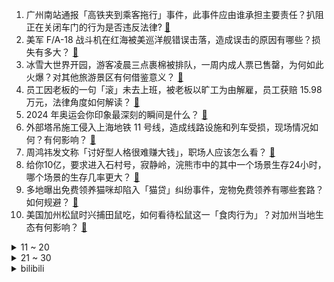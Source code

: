 1. 广州南站通报「高铁夹到乘客拖行」事件，此事件应由谁承担主要责任？扒阻正在关闭车门的行为是否违反法律? [:link:](https://www.zhihu.com/question/7521165567)
2. 美军 F/A-18 战斗机在红海被美巡洋舰错误击落，造成误击的原因有哪些？损失有多大？ [:link:](https://www.zhihu.com/question/7534990063)
3. 冰雪大世界开园，游客凌晨三点裹棉被排队，一周内成人票已售罄，为何如此火爆？对其他旅游景区有何借鉴意义？ [:link:](https://www.zhihu.com/question/7458533311)
4. 员工因老板的一句「滚」未去上班，被老板以旷工为由解雇，员工获赔 15.98 万元，法律角度如何解读？ [:link:](https://www.zhihu.com/question/7031875351)
5. 2024 年奥运会你印象最深刻的瞬间是什么？ [:link:](https://www.zhihu.com/question/6641915700)
6. 外部塔吊施工侵入上海地铁 11 号线，造成线路设施和列车受损，现场情况如何？有何影响？ [:link:](https://www.zhihu.com/question/7525391151)
7. 周鸿祎发文称「讨好型人格很难赚大钱」，职场人应该怎么看？ [:link:](https://www.zhihu.com/question/7400626996)
8. 给你10亿，要求进入石村号，寂静岭，浣熊市中的其中一个场景生存24小时，哪个场景的生存几率更大？ [:link:](https://www.zhihu.com/question/544226507)
9. 多地曝出免费领养猫咪却陷入「猫贷」纠纷事件，宠物免费领养有哪些套路？如何规避？ [:link:](https://www.zhihu.com/question/7351993222)
10. 美国加州松鼠时兴捕田鼠吃，如何看待松鼠这一「食肉行为」？对加州当地生态有何影响？ [:link:](https://www.zhihu.com/question/7484945233)
<details>
<summary>11 ~ 20</summary>

11. 俄罗斯民用基础设施遭无人机袭击，有住宅楼受损引发火灾，市内发布空袭警报，机场紧急关闭，目前情况如何？ [:link:](https://www.zhihu.com/question/7464266944)
12. 新任中国足协主席宋凯表示「亚足联正在放宽外援限制，中国足球不开放不行」，如何评价他这一言论？ [:link:](https://www.zhihu.com/question/627757616)
13. 袭人为什么要穿得那么富贵回去探望家人？她真的不知道不妥吗？ [:link:](https://www.zhihu.com/question/5538672874)
14. 安史之乱后唐朝为什么不重新启用府兵制? [:link:](https://www.zhihu.com/question/510621086)
15. 如何透彻理解黑格尔的辩证法？ [:link:](https://www.zhihu.com/question/3424951904)
16. 大家如何评价张雪峰这个人？ [:link:](https://www.zhihu.com/question/7072198044)
17. 24-25 赛季英超第17轮曼联 0:3 伯恩茅斯，如何评价这场比赛？ [:link:](https://www.zhihu.com/question/7568309569)
18. 中国古代有博物馆吗？曾经展出过哪些展品？这些古老的博物馆和文物今天是否还能看到？ [:link:](https://www.zhihu.com/question/7036591881)
19. 近十年来，哪一件出土文物最能代表中国古代文明的辉煌成就，为什么？ [:link:](https://www.zhihu.com/question/5375360729)
20. 职场生涯中，哪些原因导致了你决定离职？ [:link:](https://www.zhihu.com/question/6824586036)
</details>
<details>
<summary>21 ~ 30</summary>

21. 《银河英雄传说》里杨威利这性格是怎么升到准将的？ [:link:](https://www.zhihu.com/question/304653028)
22. 中老年短剧盛行背后反映出怎样的社会现象？该如何引导老年「网瘾」群体去正确适应数字生活？ [:link:](https://www.zhihu.com/question/6844316294)
23. 如何评价《原神》在5.3前瞻直播中官宣将加入UGC玩法？会对《原神》产生怎样的长期影响？ [:link:](https://www.zhihu.com/question/7445490325)
24. 2024年你认真怀疑过的一件事或道理是什么？ [:link:](https://www.zhihu.com/question/6563373877)
25. 安徽一脑瘫女孩备孕被质疑不负责，脑瘫是否遗传？从医学角度看脑瘫人群适合备孕吗？ [:link:](https://www.zhihu.com/question/7257843769)
26. 在社交场合中总感到不安，害怕批评或被拒绝，难以主动与他人建立联系，怎么办？ [:link:](https://www.zhihu.com/question/6924349816)
27. 古时候，中原人是不是把山上的树都砍完了？ [:link:](https://www.zhihu.com/question/626980484)
28. 考生吐槽 2025 年考研政治英语题目巨难，今年国家线能被打下来吗？ [:link:](https://www.zhihu.com/question/7469571279)
29. 什么样的游戏关卡算神级关卡，而什么样的关卡只能被称为“一张地图”? [:link:](https://www.zhihu.com/question/4853321970)
30. 为什么汉语的地址通常是有大到小，而英语的地址则往往由小到大？ [:link:](https://www.zhihu.com/question/6846747017)
</details><details>
<summary>bilibili</summary>

</details>